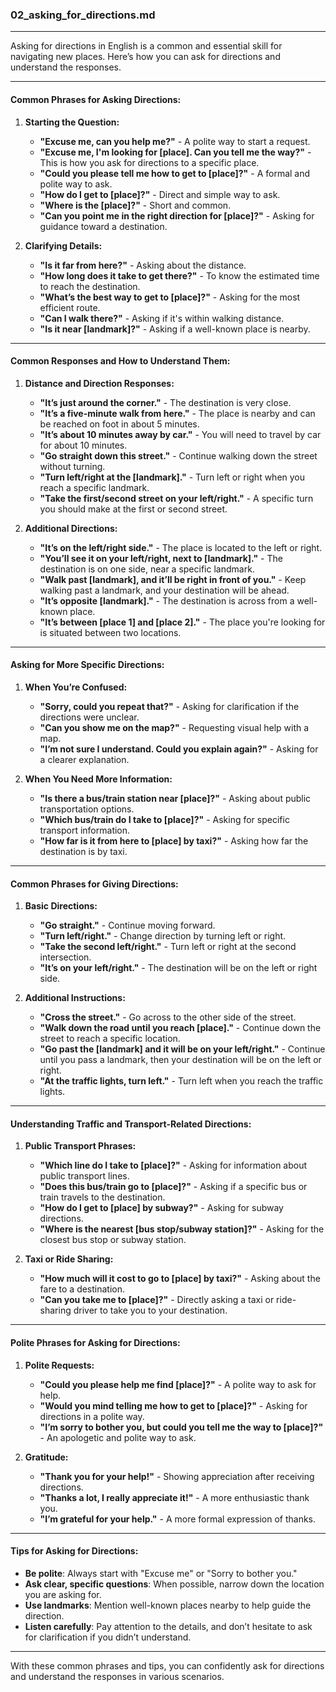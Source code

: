 ### **02_asking_for_directions.md**

---

Asking for directions in English is a common and essential skill for navigating new places. Here’s how you can ask for directions and understand the responses.

---

#### **Common Phrases for Asking Directions:**

1. **Starting the Question:**
   - **"Excuse me, can you help me?"** - A polite way to start a request.
   - **"Excuse me, I'm looking for [place]. Can you tell me the way?"** - This is how you ask for directions to a specific place.
   - **"Could you please tell me how to get to [place]?"** - A formal and polite way to ask.
   - **"How do I get to [place]?"** - Direct and simple way to ask.
   - **"Where is the [place]?"** - Short and common.
   - **"Can you point me in the right direction for [place]?"** - Asking for guidance toward a destination.

2. **Clarifying Details:**
   - **"Is it far from here?"** - Asking about the distance.
   - **"How long does it take to get there?"** - To know the estimated time to reach the destination.
   - **"What’s the best way to get to [place]?"** - Asking for the most efficient route.
   - **"Can I walk there?"** - Asking if it's within walking distance.
   - **"Is it near [landmark]?"** - Asking if a well-known place is nearby.

---

#### **Common Responses and How to Understand Them:**

1. **Distance and Direction Responses:**
   - **"It’s just around the corner."** - The destination is very close.
   - **"It’s a five-minute walk from here."** - The place is nearby and can be reached on foot in about 5 minutes.
   - **"It’s about 10 minutes away by car."** - You will need to travel by car for about 10 minutes.
   - **"Go straight down this street."** - Continue walking down the street without turning.
   - **"Turn left/right at the [landmark]."** - Turn left or right when you reach a specific landmark.
   - **"Take the first/second street on your left/right."** - A specific turn you should make at the first or second street.

2. **Additional Directions:**
   - **"It’s on the left/right side."** - The place is located to the left or right.
   - **"You’ll see it on your left/right, next to [landmark]."** - The destination is on one side, near a specific landmark.
   - **"Walk past [landmark], and it’ll be right in front of you."** - Keep walking past a landmark, and your destination will be ahead.
   - **"It’s opposite [landmark]."** - The destination is across from a well-known place.
   - **"It’s between [place 1] and [place 2]."** - The place you're looking for is situated between two locations.

---

#### **Asking for More Specific Directions:**

1. **When You’re Confused:**
   - **"Sorry, could you repeat that?"** - Asking for clarification if the directions were unclear.
   - **"Can you show me on the map?"** - Requesting visual help with a map.
   - **"I’m not sure I understand. Could you explain again?"** - Asking for a clearer explanation.
   
2. **When You Need More Information:**
   - **"Is there a bus/train station near [place]?"** - Asking about public transportation options.
   - **"Which bus/train do I take to [place]?"** - Asking for specific transport information.
   - **"How far is it from here to [place] by taxi?"** - Asking how far the destination is by taxi.

---

#### **Common Phrases for Giving Directions:**

1. **Basic Directions:**
   - **"Go straight."** - Continue moving forward.
   - **"Turn left/right."** - Change direction by turning left or right.
   - **"Take the second left/right."** - Turn left or right at the second intersection.
   - **"It’s on your left/right."** - The destination will be on the left or right side.

2. **Additional Instructions:**
   - **"Cross the street."** - Go across to the other side of the street.
   - **"Walk down the road until you reach [place]."** - Continue down the street to reach a specific location.
   - **"Go past the [landmark] and it will be on your left/right."** - Continue until you pass a landmark, then your destination will be on the left or right.
   - **"At the traffic lights, turn left."** - Turn left when you reach the traffic lights.
   
---

#### **Understanding Traffic and Transport-Related Directions:**

1. **Public Transport Phrases:**
   - **"Which line do I take to [place]?"** - Asking for information about public transport lines.
   - **"Does this bus/train go to [place]?"** - Asking if a specific bus or train travels to the destination.
   - **"How do I get to [place] by subway?"** - Asking for subway directions.
   - **"Where is the nearest [bus stop/subway station]?"** - Asking for the closest bus stop or subway station.

2. **Taxi or Ride Sharing:**
   - **"How much will it cost to go to [place] by taxi?"** - Asking about the fare to a destination.
   - **"Can you take me to [place]?"** - Directly asking a taxi or ride-sharing driver to take you to your destination.
   
---

#### **Polite Phrases for Asking for Directions:**

1. **Polite Requests:**
   - **"Could you please help me find [place]?"** - A polite way to ask for help.
   - **"Would you mind telling me how to get to [place]?"** - Asking for directions in a polite way.
   - **"I’m sorry to bother you, but could you tell me the way to [place]?"** - An apologetic and polite way to ask.

2. **Gratitude:**
   - **"Thank you for your help!"** - Showing appreciation after receiving directions.
   - **"Thanks a lot, I really appreciate it!"** - A more enthusiastic thank you.
   - **"I’m grateful for your help."** - A more formal expression of thanks.

---

#### **Tips for Asking for Directions:**
- **Be polite**: Always start with "Excuse me" or "Sorry to bother you."
- **Ask clear, specific questions**: When possible, narrow down the location you are asking for.
- **Use landmarks**: Mention well-known places nearby to help guide the direction.
- **Listen carefully**: Pay attention to the details, and don’t hesitate to ask for clarification if you didn’t understand.

---

With these common phrases and tips, you can confidently ask for directions and understand the responses in various scenarios.